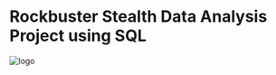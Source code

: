 # Rockbuster Stealth Data Analysis Project using SQL
![logo](https://patch.com/img/cdn20/users/22887410/20180806/021129/styles/raw/public/processed_images/548991d-1533578743-3854.jpg)
